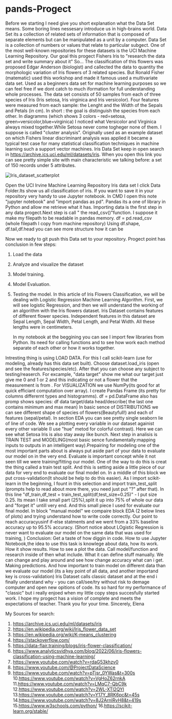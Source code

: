 # pands-Progect
Before we starting I need give you short explanation what the Data Set means. Some boring lines nessesary introduce us in high-brains world.
Data Set its a collection of related sets of information that is composed of separate elements but can be manipulated as a unit by a computer. Data Set is a collection of numbers or values that relate to particular subgect. 
One of the most well-known repositories for these datasets is the UCI Machine Learning Repository. 
Our goal this progect Fishers Iris to "research the data set and write summary about it" So...
The classification of this flowers was proposed Edgar Anderson (biologist) and callected the data to quantity the morphologic variation of Iris flowers of 3 related species. But Ronald Fisher (matematic) used this workshop and made it famous used a multivariate data set. Used as a beginners data set for machine learning purposes so we can feel free if we dont catch to much iformation for full understanding whole processes.
 The data set consists of 50 samples from each of three species of Iris (Iris setosa, Iris virginica and Iris versicolor). Four features were measured from each sample: the Lenght and the Width of the Sepals and Petals (in cm). In short : the goal is distinguish the species from each other.
In diagramms (which shows 3 colors - red=setosa, green=versicolor,blue=virginica) I noticed what Versicolor and Virginica always mixed together.While Setosa never come togheger none of them. I suppose is called "cluster analysis".
Originally used as an example dataset on which Fishers linear discriminant analysis was applied it became a typical test case for many statistical classification techniques in machine learning such a support vector machines. Iris Data Set keep in open search in https://archive.ics.uci.edu/ml/datasets/iris. When you open this link you can see pretty simple site with main characteristic we talking before: a set of 150 records under 5 attributes.
 
 
 ![Iris_dataset_scatterplot](https://user-images.githubusercontent.com/124403326/234086234-03047f84-04fa-4207-9b6a-6e169d738ba2.svg)

 
 
Open the UCI Irvine Machine Learning Repository Iris data set I click Data Folder.Its show us all classification of iris. If you want to save it in your repository very handy to use Jupyter notebook. In CMD I open this note "jupyter notebook" and "import pandas as pd". Pandas its a one of library in Python and allow me retrieve what it has.  Importing data is the first step in any data progect.Next step is call " the read_csv()"function. I suppose it make my filepath to be readable in pandas memory. 
df = pd.read_csv (whole filepath I copy from machine repository)
Using df.shape, df.tail,df.head you can see more structure how it can be

Now we ready to git push this Data set to your repository.
Progect point has conclusion in few steps:
1. Load the data
2. Analyze and visualize the dataset
3. Model training.
4. Model Evaluation.
5. Testing the model.
   In this article of Iris Flowers Classification, we will be dealing with Logistic Regression Machine Learning Algorithm. First, we will see logistic Regression, and then we will understand the working of an algorithm with the Iris flowers dataset. Iris Dataset contains features of different flower species. Independent features in this dataset are Sepal Length, Sepal Width, Petal Length, and Petal Width. All these lengths were in centimeters.
   
   In my notebook at the beggining you can see I import few libraries from Python. Its need for calling functions and to see how work each method separate of each other or how it works together.

 Intresting thing is using LOAD DATA.
 For this I call scikit-learn (use for modeling, already has this data set built). Choose dataset.load_iris (open and see the features/species/etc). After that you can choose any subject to testing/reaserch. For excample, "data target" show me what our target just give me 0 and 1 or 2 and this indicating or not a flower that the measurement is from  . For VISUALIZATION we use NumPy(its good for at quick efficiant computation over array). I create Pandas Frame (its pretty for columns differernt types and histogramms). df = pd.DataFrame also has promp shows species: df data target/data head/describe( the last one contains minimum and max mean)
 In basic sence of DISTRIBUTIONS we can see different shape of species of flowers(Beautyfull!) and each of features (sepal/petal). In section EDA you can see pretty single seaborn lie of line of code. We see a plotting every variable in our dataset againist every other variable (I use "hue" metod for colorful contrast). Here we can see what Setosa Iris is also stay away like bunch.
 Next step in analisis is TRAIN TEST and MODELING(most basic sence fundamentally:mapping inputs to outputs in an intelligent way).Prepairing for modeling one of the most important parts about is always put aside part of your data to evaluate our model on in the very  end. Evaluate is important concept while it not seen till we were training/fitting our model. One of the way to do this is creat the thing called a train test split. And this is setting aside a little piece of our data for very end to evaluate our final model on. In a middle of this block we put cross-validation(It should be help to do this easier). As I import scikit-learn in the beginning, I fount in this selection and import train_test_split (prompts help to read about more there, you need just put "?" after that). In this line "df_train,df_test = train_test_split(df,test_size=0.25)" - I put size 0.25. Its mean I take small part (25%),split it up into 75% of whole our data and "forget it" untill very end. And this small piece I used for evaluate our final model. In block  "manual model" we compaire block EDA (2 below lines of plots) and trying understand how to write code correctly. Our point to reach accuracyusinf if-else statments and we went from a 33% baseline accuracy up to 95.5% accuracy. 
 (Short notice about LOgistic Regression is never want to evaluate our model on the same data that was used for training, )
 Conclusion:
  Get a taste of how diggin in code. How to use Jupyter Notebook,the idea to use this task is knowlege about data, how its work. How it show results. How to see a plot the data. Call model/function and research inside of then what include. What it can define stuff manually. We can change and play around and see how change accuracy what can i get. Making predictions. And how important to train model on different data than we evaluate our model (its a key point of all data, and another importand key is cross-validation)
  Iris Dataset calls classic dataset and at the end i finally understand why - you can call/see/try without risk to demage computer and open new opitions of code.  Its so hard for my performance of "classic" but i really enjoed when my little copy steps succesfully started work. I hope my progect has a vision of complete and meets the expectations of teacher.
 Thank you for your time.
 Sincerely,
 Elena
 
 
 
 






My Sources for search:
1. https://archive.ics.uci.edu/ml/datasets/iris
2. https://en.wikipedia.org/wiki/Iris_flower_data_set
3. https://en.wikipedia.org/wiki/K-means_clustering
4. https://stackoverflow.com/
5. https://data-flair.training/blogs/iris-flower-classification/
6. https://www.analyticsvidhya.com/blog/2022/06/iris-flowers-classification-using-machine-learning/
7. https://www.youtube.com/watch?v=rdaG53khzv0
8. https://www.youtube.com/@ProjectDataScience
9. https://www.youtube.com/watch?v=pTjsr_0YWas&t=300s
10.https://www.youtube.com/watch?v=VgHoZ62rnkA
11.https://www.youtube.com/watch?v=LMqC7-QbC9k
12.https://www.youtube.com/watch?v=2WL-XTl2QYI
13.https://www.youtube.com/watch?v=Y17Y_8RK6pc&t=45s
14.https://www.youtube.com/watch?v=8J2ArnIRvH8&t=419s
15.https://www.w3schools.com/python/
16.https://scikit-learn.org/stable/




